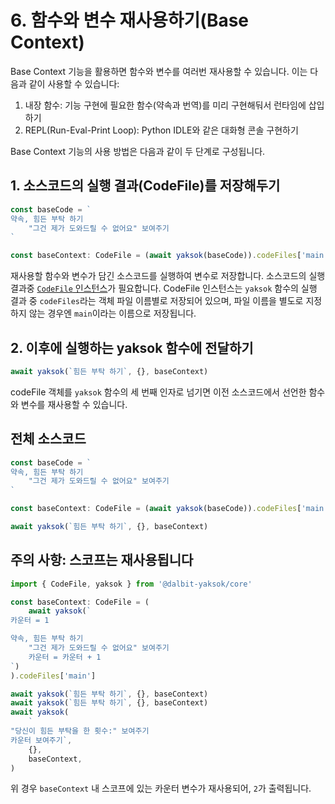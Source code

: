 # 6. 함수와 변수 재사용하기(Base Context)

Base Context 기능을 활용하면 함수와 변수를 여러번 재사용할 수 있습니다. 이는 다음과 같이 사용할 수 있습니다:

1. 내장 함수: 기능 구현에 필요한 함수(약속과 번역)를 미리 구현해둬서 런타임에 삽입하기
2. REPL(Run-Eval-Print Loop): Python IDLE와 같은 대화형 콘솔 구현하기

Base Context 기능의 사용 방법은 다음과 같이 두 단계로 구성됩니다.

## 1. 소스코드의 실행 결과(CodeFile)를 저장해두기

```ts
const baseCode = `
약속, 힘든 부탁 하기
    "그건 제가 도와드릴 수 없어요" 보여주기
`

const baseContext: CodeFile = (await yaksok(baseCode)).codeFiles['main']
```

재사용할 함수와 변수가 담긴 소스코드를 실행하여 변수로 저장합니다. 소스코드의 실행 결과중 [`CodeFile` 인스턴스](/api/core/mod/classes/CodeFile.html)가 필요합니다. CodeFile 인스턴스는 `yaksok` 함수의 실행 결과 중 `codeFiles`라는 객체 파일 이름별로 저장되어 있으며, 파일 이름을 별도로 지정하지 않는 경우엔 `main`이라는 이름으로 저장됩니다.

## 2. 이후에 실행하는 yaksok 함수에 전달하기

```ts
await yaksok(`힘든 부탁 하기`, {}, baseContext)
```

codeFile 객체를 `yaksok` 함수의 세 번째 인자로 넘기면 이전 소스코드에서 선언한 함수와 변수를 재사용할 수 있습니다.

## 전체 소스코드

```ts
const baseCode = `
약속, 힘든 부탁 하기
    "그건 제가 도와드릴 수 없어요" 보여주기
`

const baseContext: CodeFile = (await yaksok(baseCode)).codeFiles['main']

await yaksok(`힘든 부탁 하기`, {}, baseContext)
```

## 주의 사항: 스코프는 재사용됩니다

```ts
import { CodeFile, yaksok } from '@dalbit-yaksok/core'

const baseContext: CodeFile = (
    await yaksok(`
카운터 = 1

약속, 힘든 부탁 하기
    "그건 제가 도와드릴 수 없어요" 보여주기
    카운터 = 카운터 + 1
`)
).codeFiles['main']

await yaksok(`힘든 부탁 하기`, {}, baseContext)
await yaksok(`힘든 부탁 하기`, {}, baseContext)
await yaksok(
    `
"당신이 힘든 부탁을 한 횟수:" 보여주기
카운터 보여주기`,
    {},
    baseContext,
)
```

위 경우 `baseContext` 내 스코프에 있는 카운터 변수가 재사용되어, `2`가 출력됩니다.
